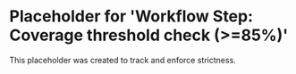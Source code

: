﻿# Placeholder for 'Workflow Step: Coverage threshold check (>=85%)'
This placeholder was created to track and enforce strictness.
